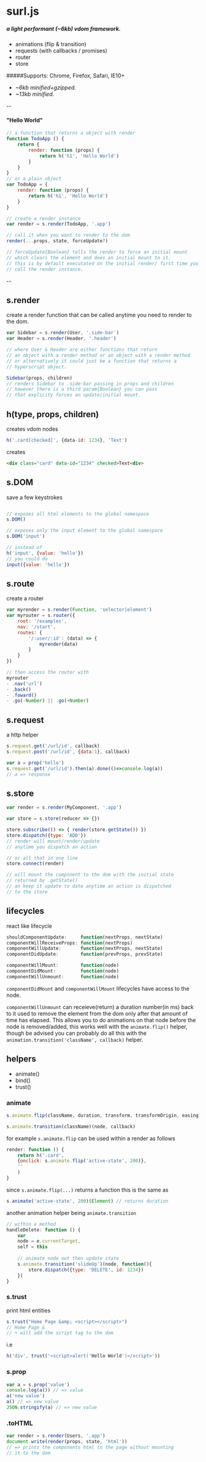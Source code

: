 # surl.js

##### a light performant (~6kb) vdom framework.

- animations (flip & transition)
- requests (with callbacks / promises)
- router
- store


#####Supports: Chrome, Firefox, Safari, IE10+

- *~6kb minified+gzipped.*  
- *~13kb minified.*


--

#### "Hello World"

```javascript
// a function that returns a object with render
function TodoApp () {
	return {
		render: function (props) {
			return h('h1', 'Hello World')
		}
	}
}
// or a plain object
var TodoApp = {
	render: function (props) {
		return h('h1', 'Hello World')
	}
}

// create a render instance
var render = s.render(TodoApp, '.app')

// call it when you want to render to the dom
render(...props, state, forceUpdate?)

// forceUpdate{Boolean} tells the render to force an initial mount
// which clears the element and does an initial mount to it.
// this is by default executated on the initial render/ first time you
// call the render instance.
```

--


## s.render

create a render function that can be called anytime you need to render to the dom.

```javascript
var Sidebar = s.render(User, '.side-bar')
var Header = s.render(Header, '.header')

// where User & Header are either functions that return 
// an object with a render method or an object with a render method
// or alternatively it could just be a function that returns a
// hyperscript object.

Sidebar(props, children)
// renders Sidebar to .side-bar passing in props and children
// however there is a third param{Boolean} you can pass
// that explicity forces an update/initial mount.
```


## h(type, props, children)

creates vdom nodes

```javascript
h('.card[checked]', {data-id: 1234}, 'Text')
```
creates

```html
<div class="card" data-id="1234" checked>Text<div>
```

## s.DOM

save a few keystrokes

```javascript

// exposes all html elements to the global namespace
s.DOM()

// exposes only the input element to the global namespace
s.DOM('input')

```


```javascript
// instead of
h('input', {value: 'hello'})
// you could do
input({value: 'hello'})
```


## s.route

create a router

```javascript
var myrender = s.render(Function, 'selector|element')
var myrouter = s.router({
	root: '/examples',
	nav: '/start',
	routes: {
		'/:user/:id': (data) => {
			myrender(data)
		}
	}
})

// then access the router with
myrouter
- .nav('url')
- .back()
- .foward()
- .go(-Number) || .go(+Number)
```
## s.request

a http helper

```javascript
s.request.get('/url/id', callback)
s.request.post('/url/id', {data:1}, callback)

var a = prop('hello')
s.request.get('/url/id').then(a).done(()=>console.log(a))
// a => response

```

## s.store

```javascript
var render = s.render(MyComponent, '.app')

var store = s.store(reducer => {})

store.subscribe(() => { render(store.getState()) })
store.dispatch({type: 'ADD'})
// render will mount/render/update
// anytime you dispatch an action

// or all that in one line
store.connect(render)

// will mount the component to the dom with the initial state
// returned by .getState()
// an keep it update to date anytime an action is dispatched
// to the store

```



## lifecycles

react like lifecycle

```javascript
shouldComponentUpdate:     function(nextProps, nextState)
componentWillReceiveProps: function(nextProps)
componentWillUpdate:       function(nextProps, nextState)
componentDidUpdate:        function(prevProps, prevState)

componentWillMount:        function(node)
componentDidMount:         function(node)
componentWillUnmount:      function(node)
```

`componentDidMount` and `componentWillMount` lifecycles have access to the node.

`componentWillUnmount` can receieve(return) a duration number(in ms) back to it used to remove the element from the dom only after that amount of time has elapsed. This allows you to do animations on that node before the node is removed/added, this works well with the `animate.flip()` helper, though be advised you can probably do all this with the `animation.transition('className', callback)` helper.


## helpers


- animate()
- bind()
- trust()


### animate


```javascript
s.animate.flip(className, duration, transform, transformOrigin, easing)(Element)

s.animate.transition(className)(node, callback)
```

for example `s.animate.flip` can be used within a render as follows

```javascript
render: function () {
	return h('.card', 
	{onclick: s.animate.flip('active-state', 200)}, 
	''
	)
}
```
since `s.animate.flip(...)` returns a function this is the same as

```javascript
s.animate('active-state', 200)(Element) // returns duration
``` 

another animation helper being `animate.transition`

```javascript
// within a method
handleDelete: function () {
	var 
	node = e.currentTarget,
	self = this
	
	// animate node out then update state
	s.animate.transition('slideUp')(node, function(){
		store.dispatch({type: 'DELETE', id: 1234})
	})
}
```

### s.trust

print html entities

```javascript
s.trust("Home Page &amp; <script></script>")
// Home Page &
// + will add the script tag to the dom
```
i.e

```javascript
h('div', trust('<script>alert('Hello World')</script>'))
```

### s.prop

```javascript
var a = s.prop('value')
console.log(a()) // => value
a('new value')
a() // => new value
JSON.stringify(a) // => new value
```

### .toHTML

```javascript
var render = s.render(Users, '.app')
document.write(render(props, state, 'html'))
// => prints the components html to the page without mounting
// it to the dom
```